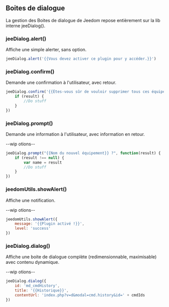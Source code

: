 ## Boites de dialogue

La gestion des Boites de dialogue de Jeedom repose entièrement sur la lib interne jeeDialog().

### jeeDialog.alert()

Affiche une simple alerter, sans option.

````js
jeeDialog.alert('{{Vous devez activer ce plugin pour y accéder.}}')
````

### jeeDialog.confirm()

Demande une confirmation à l'utilisateur, avec retour.

````js
jeeDialog.confirm('{{Êtes-vous sûr de vouloir supprimer tous ces équipements ?}}', function(result) {
    if (result) {
        //Do stuff
    }
})
````

### jeeDialog.prompt()

Demande une information à l'utilisateur, avec information en retour.

--wip otions--

````js
jeeDialog.prompt("{{Nom du nouvel équipement}} ?", function(result) {
    if (result !== null) {
        var name = result
        //Do stuff
    }
})
````

### jeedomUtils.showAlert()

Affiche une notification.  

--wip otions--

````js
jeedomUtils.showAlert({
    message: '{{Plugin activé !}}',
    level: 'success'
})
````

### jeeDialog.dialog()

Affiche une boite de dialogue complète (redimensionnable, maximisable) avec contenu dynamique.

--wip otions--

````js
jeeDialog.dialog({
    id: 'md_cmdHistory',
    title: '{{Historique}}',
    contentUrl: 'index.php?v=d&modal=cmd.history&id=' + cmdIds
})
````


